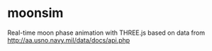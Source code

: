 # moonsim
Real-time moon phase animation with THREE.js based on data from http://aa.usno.navy.mil/data/docs/api.php
